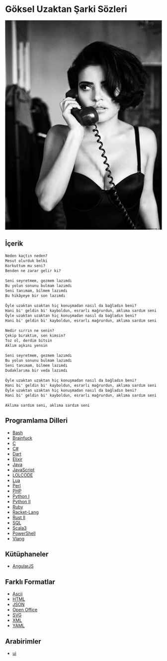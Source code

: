 # Göksel Uzaktan Şarki Sözleri
![](images/goksel.jpg)
## İçerik
```
Neden kaçtın neden?
Mesut olurduk belki
Korkuttum mu seni?
Benden ne zarar gelir ki?

Seni seyretmem, gezmem lazımdı
Bu yolun sonunu bulmam lazımdı
Seni tanımam, bilmem lazımdı
Bu hikâyeye bir son lazımdı

Öyle uzaktan uzaktan hiç konuşmadan nasıl da bağladın beni?
Hani bi' geldin bi' kayboldun, esrarlı mağrurdun, aklıma sardım seni
Öyle uzaktan uzaktan hiç konuşmadan nasıl da bağladın beni?
Hani bi' geldin bi' kayboldun, esrarlı mağrurdun, aklıma sardım seni

Nedir sırrın ne senin?
Çekip bıraktım, sen kimsin?
Toz ol, derdim bitsin
Aklım aşkını yensin

Seni seyretmem, gezmem lazımdı
Bu yolun sonunu bulmam lazımdı
Seni tanımam, bilmem lazımdı
Dudaklarıma bir veda lazımdı

Öyle uzaktan uzaktan hiç konuşmadan nasıl da bağladın beni?
Hani bi' geldin bi' kayboldun, esrarlı mağrurdun, aklıma sardım seni
Öyle uzaktan uzaktan hiç konuşmadan nasıl da bağladın beni?
Hani bi' geldin bi' kayboldun, esrarlı mağrurdun, aklıma sardım seni

Aklıma sardım seni, aklıma sardım seni
```
## Programlama Dilleri

- [Bash](./bash)
- [Brainfuck](./brainfuck/)
- [C](./C/)
- [C#](./csharp/)
- [Dart](./dart/)
- [Elixir](./elixir/)
- [Java](./java/)
- [JavaScript](./js/)
- [LOLCODE](./lolcode/)
- [Lua](./lua/)
- [Perl](./perl/)
- [PHP](./php/)
- [Python I](./py/)
- [Python II](./python/)
- [Ruby](./ruby/)
- [Racket-Lang](./racket-lang/)
- [Rust II](./rs/)
- [SQL](./sql/)
- [Scala3](./scala3/)
- [PowerShell](./powerShell/)
- [Vlang](./vlang/)
## Kütüphaneler

- [AngularJS](./library/angularjs/)

## Farklı Formatlar

- [Ascii](./AsciiTobinary/)
- [HTML](./html/)
- [JSON](./js/)
- [Open Office](./ODT/)
- [SVG](./svg/)
- [XML](./xml/)
- [YAML](./yaml/)

## Arabirimler

- [ui](./ui/)



